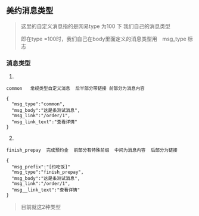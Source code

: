## 美约消息类型 ##

>这里的自定义消息指的是网易type 为100 下 我们自己的消息类型
>
>即在type =100时，我们自己在body里面定义的消息类型用　msg_type 标志  

### 消息类型 ###

1.

    common   常规类型自定义消息  后半部分带链接 前部分为消息内容

	{
	  "msg_type":"common",
	  "msg_body":"这是条测试消息",
	  "msg_link":"/order/1",
	  "msg_link_text":"查看详情"		
    }

2.
    
	finish_prepay  完成预约金  前部分有特殊前缀  中间为消息内容  后部分为链接

	{
	  "msg_prefix":"[约吃饭]"
	  "msg_type":"finish_prepay",
	  "msg_body":"这是条测试消息",
	  "msg_link":"/order/1",
	  "msg__link_text":"查看详情"	
    }


> 目前就这2种类型